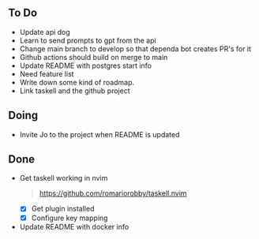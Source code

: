 ## To Do

- Update api dog
- Learn to send prompts to gpt from the api
- Change main branch to develop so that dependa bot creates PR's for it
- Github actions should build on merge to main
- Update README with postgres start info
- Need feature list
- Write down some kind of roadmap.
- Link taskell and the github project

## Doing

- Invite Jo to the project when README is updated

## Done

- Get taskell working in nvim
    > https://github.com/romariorobby/taskell.nvim
    * [x] Get plugin installed
    * [x] Configure key mapping
- Update README with docker info
